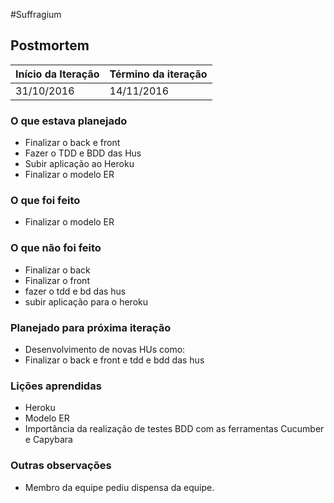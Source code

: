 #Suffragium

## Postmortem

Início da Iteração | Término da iteração
------------ | -------------
31/10/2016 | 14/11/2016


### O que estava planejado

* Finalizar o back e front
* Fazer o TDD e BDD das Hus
* Subir aplicação ao Heroku
* Finalizar o modelo ER

### O que foi feito
* Finalizar o modelo ER

### O que não foi feito
* Finalizar o back
* Finalizar o front
* fazer o tdd e bd das hus
* subir aplicação para o heroku

### Planejado para próxima iteração
* Desenvolvimento de novas HUs como:
* Finalizar o back e front e tdd e bdd das hus

### Lições aprendidas
* Heroku
* Modelo ER
* Importância da realização de testes BDD com as ferramentas Cucumber e Capybara

### Outras observações
* Membro da equipe pediu dispensa da equipe.
